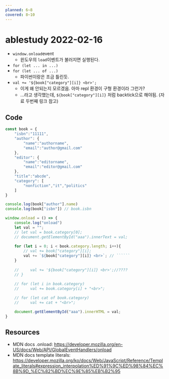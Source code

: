 ```yaml
---
planned: 6~8
covered: 8~10
---
```

# ablestudy 2022-02-16
- `window.onload`event
	- 윈도우의 `load`이벤트가 불러지면 실행된다.
- `for (let ... in ...)`
- `for (let ... of ...)`
	- 파이썬이랑은 조금 틀린듯.
- `val += '${book["category"][i]} <br>';` 
	- 이게 왜 안되는지 모르겠음. 아마 repl 환경이 구형 환경이라 그런가?
	- ...라고 생각했는데, `${book["category"][i]}` 처럼 backtick으로 해야됨. (자료 두번째 링크 참고)

## Code
```js
const book = {
    "isbn":"11111",
    "author": {
        "name":"authorname",
        "email":"author@gmail.com"
    },
    "editor": {
        "name":"editorname",
        "email":"editor@gmail.com"
    },
    "title":"abcde",
    "category": [
        "nonfiction","it","politics"
    ]
}

console.log(book["author"].name)
console.log(book["isbn"]) // book.isbn

window.onload = () => {
    console.log("onload")
    let val = "";
    // let val = book.category[0];
    // document.getElementById("aaa").innerText = val;
	
	for (let i = 0; i < book.category.length; i++){
		// val += book["category"][i];
		val += `${book["category"][i]} <br>`; // ``````
	}
		
    //     val += '${book["category"][i]} <br>';//????
    // }
    
    // for (let i in book.category)
    //     val += book.category[i] + "<br>";

    // for (let cat of book.category)
    //     val += cat + "<br>";

    document.getElementById("aaa").innerHTML = val; 
}
```

## Resources
- MDN docs .onload: https://developer.mozilla.org/en-US/docs/Web/API/GlobalEventHandlers/onload
- MDN docs  template literals: https://developer.mozilla.org/ko/docs/Web/JavaScript/Reference/Template_literals#expression_interpolation%ED%91%9C%ED%98%84%EC%8B%9D_%EC%82%BD%EC%9E%85%EB%B2%95